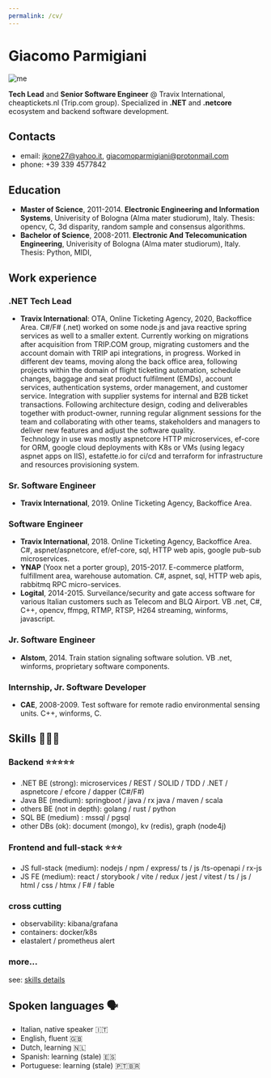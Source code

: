 ```yaml
---
permalink: /cv/
---
```


# Giacomo Parmigiani #

![me](
https://2.gravatar.com/avatar/008a11ef47f86c95e7d7577ca959dfde4c6481a783f8147b46ba9c7a8d7f3331?s=200)

**Tech Lead** and **Senior Software Engineer** @ Travix International, cheaptickets.nl (Trip.com group). Specialized in **.NET** and **.netcore** ecosystem and backend software development.

## Contacts ##

* email: jkone27@yahoo.it, giacomoparmigiani@protonmail.com 
* phone: +39 339 4577842

## Education ##

* **Master of Science**, 2011-2014. **Electronic Engineering and Information Systems**, Univerisity of Bologna (Alma mater studiorum), Italy. Thesis: opencv, C, 3d disparity, random sample and consensus algorithms.
* **Bachelor of Science**, 2008-2011. **Electronic And Telecomunication Engineering**, Univerisity of Bologna (Alma mater studiorum), Italy. Thesis: Python, MIDI, 

## Work experience ##

### .NET Tech Lead ###

* **Travix International**: OTA, Online Ticketing Agency, 2020, Backoffice Area. 
C#/F# (.net) worked on some node.js and java reactive spring services as well to a smaller extent.
Currently working on migrations after acquisition from TRIP.COM group, migrating customers and the account domain with TRIP api integrations, in progress.
Worked in different dev teams, moving along the back office area, following projects within the domain of flight ticketing automation, schedule changes, baggage and seat product fulfilment (EMDs), account services, authentication systems, order management, and customer service.
Integration with supplier systems for internal and B2B ticket transactions. Following architecture design, coding and deliverables together with product-owner, running regular alignment sessions for the team and collaborating with other teams, stakeholders and managers to deliver new features and adjust the software quality.  
Technology in use was mostly aspnetcore HTTP microservices, ef-core for ORM, google cloud deployments with K8s or VMs (using legacy aspnet apps on IIS), estafette.io for ci/cd and terraform for infrastructure and resources provisioning system.


### Sr. Software Engineer ##

* **Travix International**, 2019. Online Ticketing Agency, Backoffice Area.

### Software Engineer ##

* **Travix International**, 2018. Online Ticketing Agency, Backoffice Area. C#, aspnet/aspnetcore, ef/ef-core, sql, HTTP web apis, google pub-sub microservices.
* **YNAP** (Yoox net a porter group), 2015-2017. E-commerce platform, fulfillment area, warehouse automation. C#, aspnet, sql, HTTP web apis, rabbitmq RPC micro-services.
* **Logital**, 2014-2015. Surveilance/security and gate access software for various Italian customers such as Telecom and BLQ Airport. VB .net, C#, C++, opencv, ffmpg, RTMP, RTSP, H264 streaming, winforms, javascript.

### Jr. Software Engineer ##

* **Alstom**, 2014. Train station signaling software solution.  VB .net, winforms, proprietary software components. 


### Internship, Jr. Software Developer ##

* **CAE**, 2008-2009. Test software for remote radio environmental sensing units. C++, winforms, C.

## Skills 👨🏽‍🔧

### Backend ⭐️⭐️⭐️⭐️⭐️

  * .NET BE (strong): microservices / REST / SOLID / TDD / .NET / aspnetcore / efcore / dapper (C#/F#)
  * Java BE (medium): springboot / java / rx java / maven / scala
  * others BE (not in depth): golang / rust / python
  * SQL BE (medium) :  mssql / pgsql
  * other DBs (ok): document (mongo), kv (redis), graph (node4j)

### Frontend and full-stack ⭐️⭐️⭐️

  * JS full-stack (medium): nodejs / npm / express/ ts / js /ts-openapi / rx-js
  * JS FE (medium): react / storybook / vite / redux / jest / vitest / ts / js / html / css / htmx / F# / fable

### cross cutting

  * observability: kibana/grafana
  * containers: docker/k8s 
  * elastalert / prometheus alert

### more...

see: [skills details](/skills.md)

## Spoken languages 🗣️
* Italian, native speaker 🇮🇹
* English, fluent 🇬🇧
* Dutch, learning 🇳🇱
* Spanish: learning (stale) 🇪🇸
* Portuguese: learning (stale) 🇵🇹🇧🇷

<!-- https://md2pdf.netlify.app/ -->

